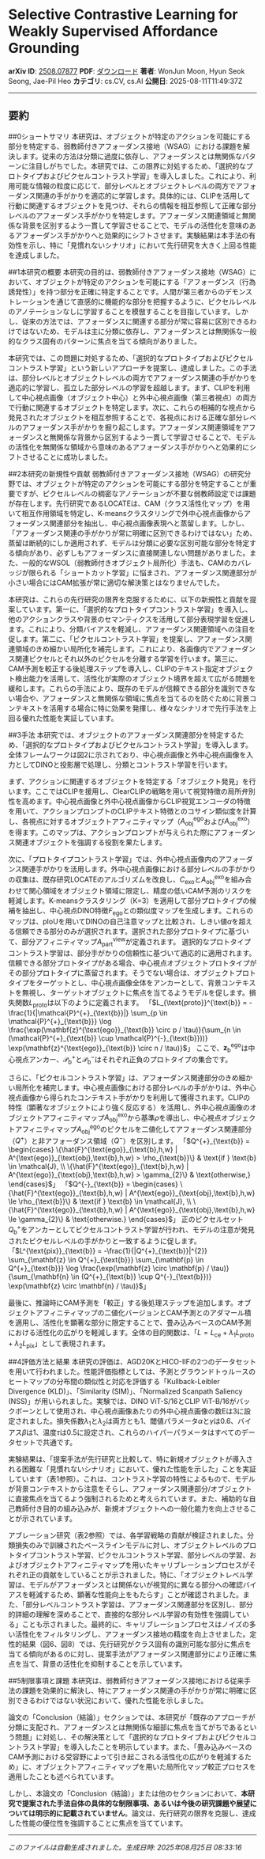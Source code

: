 # Selective Contrastive Learning for Weakly Supervised Affordance   Grounding

**arXiv ID**: [2508.07877](http://arxiv.org/abs/2508.07877v1)
**PDF**: [ダウンロード](http://arxiv.org/pdf/2508.07877v1.pdf)
**著者**: WonJun Moon, Hyun Seok Seong, Jae-Pil Heo
**カテゴリ**: cs.CV, cs.AI
**公開日**: 2025-08-11T11:49:37Z

---

## 要約

##0ショートサマリ
本研究は、オブジェクトが特定のアクションを可能にする部分を特定する、弱教師付きアフォーダンス接地（WSAG）における課題を解決します。従来の方法は分類に過度に依存し、アフォーダンスとは無関係なパターンに注目しがちでした。本研究では、この限界に対処するため、「選択的なプロトタイプおよびピクセルコントラスト学習」を導入しました。これにより、利用可能な情報の粒度に応じて、部分レベルとオブジェクトレベルの両方でアフォーダンス関連の手がかりを適応的に学習します。具体的には、CLIPを活用して行動に関連するオブジェクトを見つけ、それらの情報を相互参照して正確な部分レベルのアフォーダンス手がかりを特定します。アフォーダンス関連領域と無関係な背景を区別するよう一貫して学習させることで、モデルの活性化を意味のあるアフォーダンス手がかりへと効果的にシフトさせます。実験結果は本手法の有効性を示し、特に「見慣れないシナリオ」において先行研究を大きく上回る性能を達成しました。

##1本研究の概要
本研究の目的は、弱教師付きアフォーダンス接地（WSAG）において、オブジェクトが特定のアクションを可能にする「アフォーダンス（行為誘発性）」を持つ部分を正確に特定することです。人間が第三者からのデモンストレーションを通じて直感的に機能的な部分を把握するように、ピクセルレベルのアノテーションなしに学習することを模倣することを目指しています。しかし、従来の方法では、アフォーダンスに関連する部分が常に容易に区別できるわけではないため、モデルは主に分類に依存し、アフォーダンスとは無関係な一般的なクラス固有のパターンに焦点を当てる傾向がありました。

本研究では、この問題に対処するため、「選択的なプロトタイプおよびピクセルコントラスト学習」という新しいアプローチを提案し、達成しました。この手法は、部分レベルとオブジェクトレベルの両方でアフォーダンス関連の手がかりを適応的に学習し、孤立した部分レベルの学習を超越します。まず、CLIPを利用して中心視点画像（オブジェクト中心）と外中心視点画像（第三者視点）の両方で行動に関連するオブジェクトを特定します。次に、これらの相補的な視点から発見されたオブジェクトを相互参照することで、各視点における正確な部分レベルのアフォーダンス手がかりを掘り起こします。アフォーダンス関連領域をアフォーダンスと無関係な背景から区別するよう一貫して学習させることで、モデルの活性化を無関係な領域から意味のあるアフォーダンス手がかりへと効果的にシフトさせることに成功しました。

##2本研究の新規性や貢献
弱教師付きアフォーダンス接地（WSAG）の研究分野では、オブジェクトが特定のアクションを可能にする部分を特定することが重要ですが、ピクセルレベルの稠密なアノテーションが不要な弱教師設定では課題が存在します。先行研究であるLOCATEは、CAM（クラス活性化マップ）を用いて相互作用領域を特定し、K-meansクラスタリングで外中心視点画像からアフォーダンス関連部分を抽出し、中心視点画像表現へと蒸留します。しかし、「アフォーダンス関連の手がかりが常に明確に区別できるわけではない」ため、蒸留は断続的にしか適用されず、モデルは分類に必要な区別可能な部分を特定する傾向があり、必ずしもアフォーダンスに直接関連しない問題がありました。また、一般的なWSOL（弱教師付きオブジェクト局所化）手法も、CAMのカバレッジが限られる「ショートカット学習」に悩まされ、アフォーダンス関連部分が小さい場合にはCAM拡張が常に適切な解決策とはなりませんでした。

本研究は、これらの先行研究の限界を克服するために、以下の新規性と貢献を提案しています。第一に、「選択的なプロトタイプコントラスト学習」を導入し、他のアクションクラスや背景のセマンティクスを活用して部分表現学習を促進します。これにより、分類バイアスを軽減し、アフォーダンス関連領域への注目を促します。第二に、「ピクセルコントラスト学習」を提案し、アフォーダンス関連領域のきめ細かい局所化を補完します。これにより、各画像内でアフォーダンス関連ピクセルとそれ以外のピクセルを分離する学習を行います。第三に、CAM予測を較正する後処理ステップを導入し、CLIPのテキスト指定オブジェクト検出能力を活用して、活性化が実際のオブジェクト境界を超えて広がる問題を緩和します。これらの手法により、既存のモデルが信頼できる部分を識別できない場合や、アフォーダンスと無関係な領域に焦点を当てるのを防ぐために背景コンテキストを活用する場合に特に効果を発揮し、様々なシナリオで先行手法を上回る優れた性能を実証しています。

##3手法
本研究では、オブジェクトのアフォーダンス関連部分を特定するため、「選択的なプロトタイプおよびピクセルコントラスト学習」を導入します。全体フレームワークは図2に示されており、中心視点画像と外中心視点画像を入力としてDINOと投影層で処理し、分類とコントラスト学習を行います。

まず、アクションに関連するオブジェクトを特定する「オブジェクト発見」を行います。ここではCLIPを援用し、ClearCLIPの戦略を用いて視覚特徴の局所弁別性を高めます。中心視点画像と外中心視点画像からCLIP視覚エンコーダの特徴を用いて、アクションプロンプトのCLIPテキスト特徴とのコサイン類似度を計算し、各視点に対するオブジェクトアフィニティマップ（$A^{\text{ego}}_{\text{obj}}$および$A^{\text{exo}}_{\text{obj}}$）を得ます。このマップは、アクションプロンプトが与えられた際にアフォーダンス関連オブジェクトを強調する役割を果たします。

次に、「プロトタイプコントラスト学習」では、外中心視点画像内のアフォーダンス関連手がかりを活用します。外中心視点画像における部分レベルの手がかりの収集は、既存研究LOCATEのアルゴリズムを改良し、$C_{\text{exo}}$と$A^{\text{exo}}_{\text{obj}}$を組み合わせて関心領域をオブジェクト領域に限定し、精度の低いCAM予測のリスクを軽減します。K-meansクラスタリング（K=3）を適用して部分プロトタイプの候補を抽出し、中心視点DINO特徴$F_{\text{ego}}$との類似度マップを生成します。これらのマップは、pIoUを用いてDINOの自己注意マップと比較され、しきい値$\alpha$を超える信頼できる部分のみが選択されます。選択された部分プロトタイプに基づいて、部分アフィニティマップ$A^{\text{view}}_{\text{part}}$が定義されます。
選択的なプロトタイプコントラスト学習は、部分手がかりの信頼性に基づいて適応的に適用されます。信頼できる部分プロトタイプがある場合、中心視点オブジェクトプロトタイプがその部分プロトタイプに蒸留されます。そうでない場合は、オブジェクトプロトタイプをターゲットとし、中心視点画像全体をアンカーとして、背景コンテキストを無視し、ターゲットオブジェクトに焦点を当てるようモデルを促します。損失関数$L_{\text{proto}}$は以下のように定義されます。
「$L_{\text{proto}}^{\text{b}} = -\frac{1}{|\mathcal{P}^{+}_{\text{b}}|} \sum_{p \in \mathcal{P}^{+}_{\text{b}}} \log \frac{\exp(\mathbf{z}^{\text{ego}}_{\text{b}} \circ p / \tau)}{\sum_{n \in (\mathcal{P}^{+}_{\text{b}} \cup \mathcal{P}^{-}_{\text{b}}))} \exp(\mathbf{z}^{\text{ego}}_{\text{b}} \circ n / \tau)}$」
ここで、$\mathbf{z}^{\text{ego}}_{\text{b}}$は中心視点アンカー、$\mathcal{P}^{+}_{\text{b}}$と$\mathcal{P}^{-}_{\text{b}}$はそれぞれ正負のプロトタイプの集合です。

さらに、「ピクセルコントラスト学習」は、アフォーダンス関連部分のきめ細かい局所化を補完します。中心視点画像における部分レベルの手がかりは、外中心視点画像から得られたコンテキスト手がかりを利用して獲得されます。CLIPの特性（顕著なオブジェクトにより強く反応する）を活用し、外中心視点画像のオブジェクトアフィニティマップ$A^{\text{exo}}_{\text{obj}}$から基準$\rho$を導出し、中心視点オブジェクトアフィニティマップ$A^{\text{ego}}_{\text{obj}}$のピクセルを二値化してアフォーダンス関連部分（$Q^{+}$）と非アフォーダンス領域（$Q^{-}$）を区別します。
「$Q^{+}_{\text{b}} = \begin{cases} \{\hat{F}^{\text{ego}}_{\text{b},h,w} | A^{\text{ego}}_{\text{obj},\text{b},h,w} > \rho_{\text{b}}\} & \text{if } \text{b} \in \mathcal{J}, \\ \{\hat{F}^{\text{ego}}_{\text{b},h,w} | A^{\text{ego}}_{\text{obj},\text{b},h,w} > \gamma_{2}\} & \text{otherwise,} \end{cases}$」
「$Q^{-}_{\text{b}} = \begin{cases} \{\hat{F}^{\text{ego}}_{\text{b},h,w} | A^{\text{ego}}_{\text{obj},\text{b},h,w} \le \rho_{\text{b}}\} & \text{if } \text{b} \in \mathcal{J}, \\ \{\hat{F}^{\text{ego}}_{\text{b},h,w} | A^{\text{ego}}_{\text{obj},\text{b},h,w} \le \gamma_{2}\} & \text{otherwise.} \end{cases}$」
正のピクセルセット$Q^{+}_{\text{b}}$をアンカーとしてピクセルコントラスト学習が行われ、モデルの注意が発見されたピクセルレベルの手がかりと一致するように促します。
「$L^{\text{pix}}_{\text{b}} = -\frac{1}{|Q^{+}_{\text{b}}|^{2}} \sum_{\mathbf{z} \in Q^{+}_{\text{b}}} \sum_{\mathbf{p} \in Q^{+}_{\text{b}}} \log \frac{\exp(\mathbf{z} \circ \mathbf{p} / \tau)}{\sum_{\mathbf{n} \in (Q^{+}_{\text{b}} \cup Q^{-}_{\text{b}})} \exp(\mathbf{z} \circ \mathbf{n} / \tau)}$」

最後に、推論時にCAM予測を「較正」する後処理ステップを追加します。オブジェクトアフィニティマップの二値化バージョンとCAM予測とのアダマール積を適用し、活性化を顕著な部分に限定することで、畳み込みベースのCAM予測における活性化の広がりを軽減します。全体の目的関数は、「$L = L_{\text{ce}} + \lambda_{1}L_{\text{proto}} + \lambda_{2}L_{\text{pix}}$」として表現されます。

##4評価方法と結果
本研究の評価は、AGD20KとHICO-IIFの2つのデータセットを用いて行われました。性能評価指標としては、予測とグラウンドトゥルースのヒートマップの分布間の類似性と対応を評価する「Kullback-Leibler Divergence (KLD)」、「Similarity (SIM)」、「Normalized Scanpath Saliency (NSS)」が用いられました。実験では、DINO ViT-S/16とCLIP ViT-B/16がバックボーンとして使用され、中心視点画像あたりの外中心視点画像の数Eは3に設定されました。損失係数$\lambda_1$と$\lambda_2$は両方とも1、閾値パラメータ$\alpha$と$\gamma$は0.6、バイアス$\beta$は1、温度$\tau$は0.5に設定され、これらのハイパーパラメータはすべてのデータセットで共通です。

実験結果は、「提案手法が先行研究と比較して、特に新規オブジェクトが導入される困難な「見慣れないシナリオ」において、優れた性能を示した」ことを実証しています（表1参照）。これは、コントラスト学習の特性によるもので、モデルが背景コンテキストから注意をそらし、アフォーダンス関連部分/オブジェクトに直接焦点を当てるよう強制されるためと考えられています。また、補助的な自己教師付き目的の組み込みが、新規オブジェクトへの一般化能力を向上させることが示されています。

アブレーション研究（表2参照）では、各学習戦略の貢献が検証されました。分類損失のみで訓練されたベースラインモデルに対し、オブジェクトレベルのプロトタイプコントラスト学習、ピクセルコントラスト学習、部分レベルの学習、およびオブジェクトアフィニティマップを用いたキャリブレーションプロセスがそれぞれ正の貢献をしていることが示されました。特に、「オブジェクトレベル学習は、モデルがアフォーダンスとは関係ないが視覚的に異なる部分への確認バイアスを軽減するため、顕著な性能向上をもたらす」ことが確認されました。また、「部分レベルコントラスト学習は、アフォーダンス関連部分を区別し、部分的詳細の理解を深めることで、直接的な部分レベル学習の有効性を強調している」ことも示されました。最終的に、キャリブレーションプロセスはノイズの多い活性化をフィルタリングし、アフォーダンス接地の精度を向上させました。定性的結果（図6、図8）では、先行研究がクラス固有の識別可能な部分に焦点を当てる傾向があるのに対し、提案手法がアフォーダンス関連部分により正確に焦点を当て、背景の活性化を抑制することを示しています。

##5制限事項と課題
本研究は、弱教師付きアフォーダンス接地における従来手法の課題を効果的に解決し、特にアフォーダンス関連の手がかりが常に明確に区別できるわけではない状況において、優れた性能を示しました。

論文の「Conclusion（結論）」セクションでは、本研究が「既存のアプローチが分類に支配され、アフォーダンスとは無関係な細部に焦点を当てがちであるという問題」に対処し、その解決策として「選択的なプロトタイプおよびピクセルコントラスト学習」を導入したことを明示しています。また、「畳み込みベースのCAM予測における受容野によって引き起こされる活性化の広がりを軽減するため」に、オブジェクトアフィニティマップを用いた局所化マップ較正プロセスを適用したことも述べられています。

しかし、本論文の「Conclusion（結論）」または他のセクションにおいて、**本研究で提案された手法自体の具体的な制限事項、あるいは今後の研究課題や展望については明示的に記載されていません**。論文は、先行研究の限界を克服し、達成した性能の優位性を強調することに焦点を当てています。

---

*このファイルは自動生成されました。生成日時: 2025年08月25日 08:33:16*
